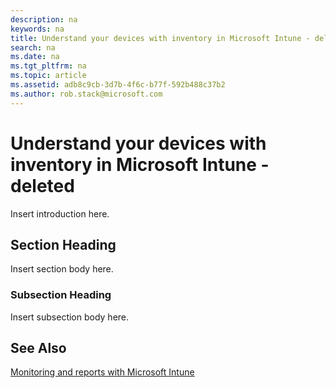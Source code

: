 ```yaml
---
description: na
keywords: na
title: Understand your devices with inventory in Microsoft Intune - deleted
search: na
ms.date: na
ms.tgt_pltfrm: na
ms.topic: article
ms.assetid: adb8c9cb-3d7b-4f6c-b77f-592b488c37b2
ms.author: rob.stack@microsoft.com
---
```

# Understand your devices with inventory in Microsoft Intune - deleted
Insert introduction here.

## Section Heading
Insert section body here.

### Subsection Heading
Insert subsection body here.

## See Also
[Monitoring and reports with Microsoft Intune](../Topic/Monitoring_and_reports_with_Microsoft_Intune.md)

